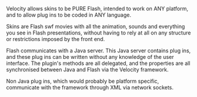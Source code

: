 Velocity allows skins to be PURE Flash, intended to work on ANY platform, and to allow plug ins to be coded in ANY language.

Skins are Flash swf movies with all the animation, sounds and everything you see in Flash presentations, without having to rely at all on any structure or restrictions imposed by the front end.

Flash communicates with a Java server. This Java server contains plug ins, and these plug ins can be written without any knowledge of the user interface. The plugin's methods are all delegated, and the properties are all synchronised between Java and Flash via the Velocity framework.

Non Java plug ins, which would probably be platform specific, communicate with the framework through XML via network sockets.